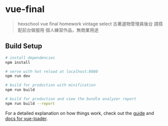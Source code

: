 # vue-final

> hexschool vue final homework
> vintage select 古著選物管理員後台
> 請搭配前台做服用
> 個人練習作品，無商業用途

## Build Setup

``` bash
# install dependencies
npm install

# serve with hot reload at localhost:8080
npm run dev

# build for production with minification
npm run build

# build for production and view the bundle analyzer report
npm run build --report
```

For a detailed explanation on how things work, check out the [guide](http://vuejs-templates.github.io/webpack/) and [docs for vue-loader](http://vuejs.github.io/vue-loader).
